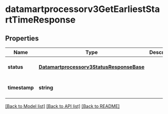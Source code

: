 # datamartprocessorv3GetEarliestStartTimeResponse

## Properties
Name | Type | Description | Notes
------------ | ------------- | ------------- | -------------
**status** | [**Datamartprocessorv3StatusResponseBase**](Datamartprocessorv3StatusResponseBase.md) |  | [optional] [default to null]
**timestamp** | **string** |  | [optional] [default to null]

[[Back to Model list]](../README.md#documentation-for-models) [[Back to API list]](../README.md#documentation-for-api-endpoints) [[Back to README]](../README.md)


